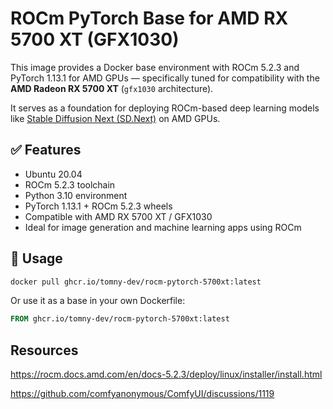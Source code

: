 # ROCm PyTorch Base for AMD RX 5700 XT (GFX1030)

This image provides a Docker base environment with ROCm 5.2.3 and PyTorch 1.13.1 for AMD GPUs — specifically tuned for compatibility with the **AMD Radeon RX 5700 XT** (`gfx1030` architecture).

It serves as a foundation for deploying ROCm-based deep learning models like [Stable Diffusion Next (SD.Next)](https://github.com/vladmandic/sdnext) on AMD GPUs.

## ✅ Features

- Ubuntu 20.04
- ROCm 5.2.3 toolchain
- Python 3.10 environment
- PyTorch 1.13.1 + ROCm 5.2.3 wheels
- Compatible with AMD RX 5700 XT / GFX1030
- Ideal for image generation and machine learning apps using ROCm

## 🐳 Usage

```bash
docker pull ghcr.io/tomny-dev/rocm-pytorch-5700xt:latest
```

Or use it as a base in your own Dockerfile:

```dockerfile
FROM ghcr.io/tomny-dev/rocm-pytorch-5700xt:latest
```

## Resources

https://rocm.docs.amd.com/en/docs-5.2.3/deploy/linux/installer/install.html

https://github.com/comfyanonymous/ComfyUI/discussions/1119

